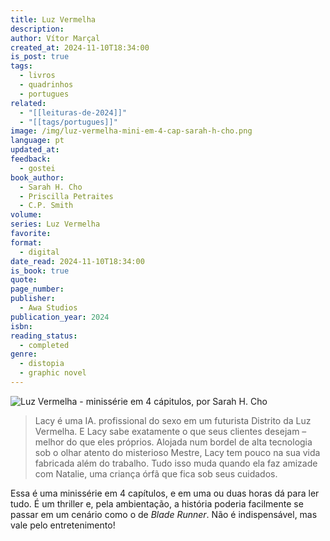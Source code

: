 ```yaml
---
title: Luz Vermelha
description: 
author: Vítor Marçal
created_at: 2024-11-10T18:34:00
is_post: true
tags:
  - livros
  - quadrinhos
  - portugues
related:
  - "[[leituras-de-2024]]"
  - "[[tags/portugues]]"
image: /img/luz-vermelha-mini-em-4-cap-sarah-h-cho.png
language: pt
updated_at: 
feedback:
  - gostei
book_author:
  - Sarah H. Cho
  - Priscilla Petraites
  - C.P. Smith
volume: 
series: Luz Vermelha
favorite: 
format:
  - digital
date_read: 2024-11-10T18:34:00
is_book: true
quote: 
page_number: 
publisher:
  - Awa Studios
publication_year: 2024
isbn: 
reading_status:
  - completed
genre:
  - distopia
  - graphic novel
---
```


![Luz Vermelha - minissérie em 4 cápitulos, por Sarah H. Cho](img/luz-vermelha-mini-em-4-cap-sarah-h-cho.png)

> Lacy é uma IA. profissional do sexo em um futurista Distrito da Luz Vermelha. E Lacy sabe exatamente o que seus clientes desejam – melhor do que eles próprios. Alojada num bordel de alta tecnologia sob o olhar atento do misterioso Mestre, Lacy tem pouco na sua vida fabricada além do trabalho. Tudo isso muda quando ela faz amizade com Natalie, uma criança órfã que fica sob seus cuidados.

Essa é uma minissérie em 4 capítulos, e em uma ou duas horas dá para ler tudo. É um thriller e, pela ambientação, a história poderia facilmente se passar em um cenário como o de _Blade Runner_. Não é indispensável, mas vale pelo entretenimento!